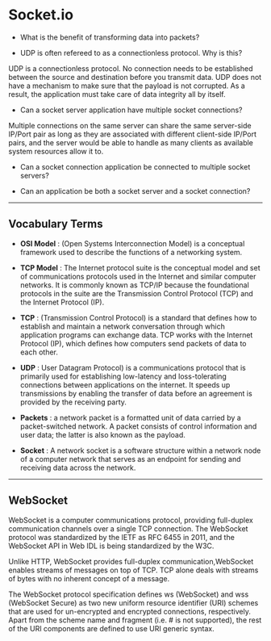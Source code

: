 # Socket.io

- What is the benefit of transforming data into packets?

- UDP is often refereed to as a connectionless protocol. Why is this?

UDP is a connectionless protocol. No connection needs to be established between the source and destination before you transmit data. UDP does not have a mechanism to make sure that the payload is not corrupted. As a result, the application must take care of data integrity all by itself.

- Can a socket server application have multiple socket connections?

Multiple connections on the same server can share the same server-side IP/Port pair as long as they are associated with different client-side IP/Port pairs, and the server would be able to handle as many clients as available system resources allow it to.

- Can a socket connection application be connected to multiple socket servers?

- Can an application be both a socket server and a socket connection?

---

## Vocabulary Terms

- **OSI Model** : (Open Systems Interconnection Model) is a conceptual framework used to describe the functions of a networking system.

- **TCP Model** : The Internet protocol suite is the conceptual model and set of communications protocols used in the Internet and similar computer networks. It is commonly known as TCP/IP because the foundational protocols in the suite are the Transmission Control Protocol (TCP) and the Internet Protocol (IP).

- **TCP** : (Transmission Control Protocol) is a standard that defines how to establish and maintain a network conversation through which application programs can exchange data. TCP works with the Internet Protocol (IP), which defines how computers send packets of data to each other.

- **UDP** : User Datagram Protocol) is a communications protocol that is primarily used for establishing low-latency and loss-tolerating connections between applications on the internet. It speeds up transmissions by enabling the transfer of data before an agreement is provided by the receiving party.

- **Packets** : a network packet is a formatted unit of data carried by a packet-switched network. A packet consists of control information and user data; the latter is also known as the payload.

- **Socket** : A network socket is a software structure within a network node of a computer network that serves as an endpoint for sending and receiving data across the network.

---

## WebSocket

WebSocket is a computer communications protocol, providing full-duplex communication channels over a single TCP connection. The WebSocket protocol was standardized by the IETF as RFC 6455 in 2011, and the WebSocket API in Web IDL is being standardized by the W3C.

Unlike HTTP, WebSocket provides full-duplex communication,WebSocket enables streams of messages on top of TCP. TCP alone deals with streams of bytes with no inherent concept of a message.

The WebSocket protocol specification defines ws (WebSocket) and wss (WebSocket Secure) as two new uniform resource identifier (URI) schemes that are used for un-encrypted and encrypted connections, respectively. Apart from the scheme name and fragment (i.e. # is not supported), the rest of the URI components are defined to use URI generic syntax.
